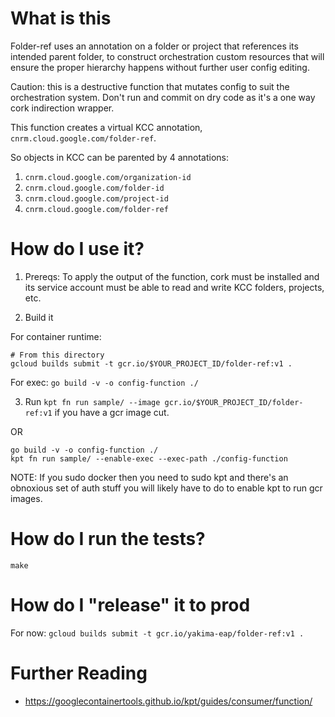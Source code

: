 # What is this

Folder-ref uses an annotation on a folder or project that references its intended parent folder, to construct orchestration custom resources that will ensure the proper hierarchy happens without further user config editing.

Caution: this is a destructive function that mutates config to suit the orchestration system. Don't run and commit on dry code as it's a one way cork indirection wrapper.

This function creates a virtual KCC annotation, `cnrm.cloud.google.com/folder-ref`.

So objects in KCC can be parented by 4 annotations:
1. `cnrm.cloud.google.com/organization-id`
1. `cnrm.cloud.google.com/folder-id`
1. `cnrm.cloud.google.com/project-id`
1. `cnrm.cloud.google.com/folder-ref`

# How do I use it?

1. Prereqs: To apply the output of the function, cork must be installed and its service account must be able to read and write KCC folders, projects, etc.

1. Build it

For container runtime:

```
# From this directory
gcloud builds submit -t gcr.io/$YOUR_PROJECT_ID/folder-ref:v1 .
```

For exec: `go build -v -o config-function ./`

3. Run `kpt fn run sample/ --image gcr.io/$YOUR_PROJECT_ID/folder-ref:v1` if you have a gcr image cut.

OR

```
go build -v -o config-function ./
kpt fn run sample/ --enable-exec --exec-path ./config-function
```

NOTE: If you sudo docker then you need to sudo kpt and there's an obnoxious set of auth stuff you will likely have to do to enable kpt to run gcr images.

# How do I run the tests?

`make`

# How do I "release" it to prod

For now: `gcloud builds submit -t gcr.io/yakima-eap/folder-ref:v1 .`

# Further Reading

- https://googlecontainertools.github.io/kpt/guides/consumer/function/